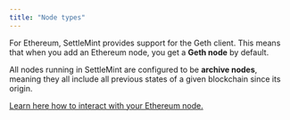 ```yaml
---
title: "Node types"
---
```


For Ethereum, SettleMint provides support for the Geth client. This means that when you add an Ethereum node, you get a **Geth node** by default.

All nodes running in SettleMint are configured to be **archive nodes**, meaning they all include all previous states of a given blockchain since its origin.

[Learn here how to interact with your Ethereum node.](3_ethereum-connect-to-a-node.md)

